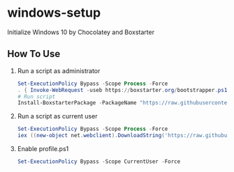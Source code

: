 # windows-setup

Initialize Windows 10 by Chocolatey and Boxstarter

## How To Use

1. Run a script as administrator
   
   ```powershell
   Set-ExecutionPolicy Bypass -Scope Process -Force
   . { Invoke-WebRequest -useb https://boxstarter.org/bootstrapper.ps1 } | Invoke-Expression; Get-Boxstarter -Force
   # Run script
   Install-BoxstarterPackage -PackageName "https://raw.githubusercontent.com/applejxd/windows-setup/main/installer/box.ps1" -DisableReboots
   ```
   
2. Run a script as current user

   ```powershell
   Set-ExecutionPolicy Bypass -Scope Process -Force
   iex ((new-object net.webclient).DownloadString('https://raw.githubusercontent.com/applejxd/windows-setup/main/installer/user.ps1'))
   ```

3. Enable profile.ps1

   ```powershell
   Set-ExecutionPolicy Bypass -Scope CurrentUser -Force
   ```
